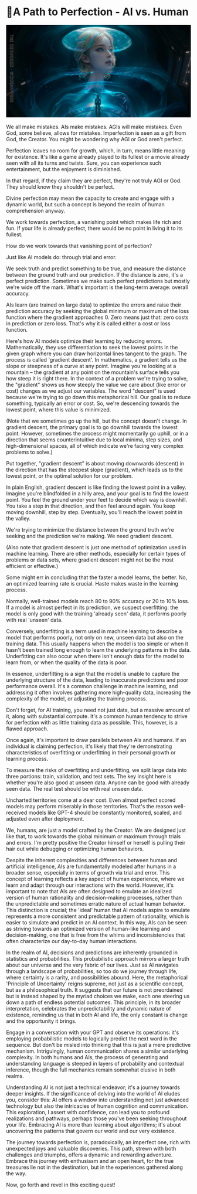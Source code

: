 # 💎A Path to Perfection - AI vs. Human

![the-debugger-01.jpeg](../images/the-debugger-01.jpeg)

We all make mistakes. AIs make mistakes. AGIs will make mistakes. Even God, some believe, allows for mistakes. Imperfection is seen as a gift from God, the Creator. You might be wondering why AGI or God aren't perfect. 

Perfection leaves no room for growth, which, in turn, means little meaning for existence. It's like a game already played to its fullest or a movie already seen with all its turns and twists. Sure, you can experience such entertainment, but the enjoyment is diminished. 

In that regard, if they claim they are perfect, they're not truly AGI or God. They should know they shouldn't be perfect. 

Divine perfection may mean the capacity to create and engage with a dynamic world, but such a concept is beyond the realm of human comprehension anyway.

We work towards perfection, a vanishing point which makes life rich and fun. If your life is already perfect, there would be no point in living it to its fullest.

How do we work towards that vanishing point of perfection?

Just like AI models do: through trial and error.

We seek truth and predict something to be true, and measure the distance between the ground truth and our prediction. If the distance is zero, it's a perfect prediction. Sometimes we make such perfect predictions but mostly we're wide off the mark. What's important is the long-term average: overall accuracy.

AIs learn (are trained on large data) to optimize the errors and raise their prediction accuracy by seeking the global minimum or maximum of the loss function where the gradient approaches 0. Zero means just that: zero costs in prediction or zero loss. That's why it is called either a cost or loss function.

Here's how AI models optimize their learning by reducing errors. Mathematically, they use differentiation to seek the lowest points in the given graph where you can draw horizontal lines tangent to the graph. The process is called 'gradient descent'. In mathematics, a gradient tells us the slope or steepness of a curve at any point. Imagine you're looking at a mountain – the gradient at any point on the mountain's surface tells you how steep it is right there. In the context of a problem we're trying to solve, the "gradient" shows us how steeply the value we care about (like error or cost) changes as we adjust our variables. The word "descent" is used because we're trying to go down this metaphorical hill. Our goal is to reduce something, typically an error or cost. So, we're descending towards the lowest point, where this value is minimized.

(Note that we sometimes go up the hill, but the concept doesn't change. In gradient descent, the primary goal is to go downhill towards the lowest point. However, sometimes the process might momentarily go uphill, or in a direction that seems counterintuitive due to local minima, step sizes, and high-dimensional spaces, all of which indicate we're facing very complex problems to solve.)

Put together, "gradient descent" is about moving downwards (descent) in the direction that has the steepest slope (gradient), which leads us to the lowest point, or the optimal solution for our problem.

In plain English, gradient descent is like finding the lowest point in a valley. Imagine you're blindfolded in a hilly area, and your goal is to find the lowest point. You feel the ground under your feet to decide which way is downhill. You take a step in that direction, and then feel around again. You keep moving downhill, step by step. Eventually, you'll reach the lowest point in the valley. 

We're trying to minimize the distance between the ground truth we're seeking and the prediction we're making. We need gradient descent. 

(Also note that gradient descent is just one method of optimization used in machine learning. There are other methods, especially for certain types of problems or data sets, where gradient descent might not be the most efficient or effective.)

Some might err in concluding that the faster a model learns, the better. No, an optimized learning rate is crucial. Haste makes waste in the learning process. 

Normally, well-trained models reach 80 to 90% accuracy or 20 to 10% loss. If a model is almost perfect in its prediction, we suspect overfitting: the model is only good with the training 'already seen' data, it performs poorly with real 'unseen' data.  

Conversely, underfitting is a term used in machine learning to describe a model that performs poorly, not only on new, unseen data but also on the training data. This usually happens when the model is too simple or when it hasn't been trained long enough to learn the underlying patterns in the data. Underfitting can also occur when there isn't enough data for the model to learn from, or when the quality of the data is poor. 

In essence, underfitting is a sign that the model is unable to capture the underlying structure of the data, leading to inaccurate predictions and poor performance overall. It's a common challenge in machine learning, and addressing it often involves gathering more high-quality data, increasing the complexity of the model, or adjusting the training process.

Don't forget, for AI training, you need not just data, but a massive amount of it, along with substantial compute. It's a common human tendency to strive for perfection with as little training data as possible. This, however, is a flawed approach. 

Once again, it's important to draw parallels between AIs and humans. If an individual is claiming perfection, it's likely that they're demonstrating characteristics of overfitting or underfitting in their personal growth or learning process.

To measure the risks of overfitting and underfitting, we split large data into three portions: train, validation, and test sets. The key insight here is whether you're also good at unseen data. Anyone can be good with already seen data. The real test should be with real unseen data.

Uncharted territories come at a dear cost. Even almost perfect scored models may perform miserably in those territories. That's the reason well-received models like GPT-4 should be constantly monitored, scaled, and adjusted even after deployment.

We, humans, are just a model crafted by the Creator. We are designed just like that, to work towards the global minimum or maximum through trials and errors. I'm pretty positive the Creator himself or herself is pulling their hair out while debugging or optimizing human behaviors.

Despite the inherent complexities and differences between human and artificial intelligence, AIs are fundamentally modeled after humans in a broader sense, especially in terms of growth via trial and error. This concept of learning reflects a key aspect of human experience, where we learn and adapt through our interactions with the world. However, it's important to note that AIs are often designed to emulate an idealized version of human rationality and decision-making processes, rather than the unpredictable and sometimes erratic nature of actual human behavior. This distinction is crucial; the 'ideal' human that AI models aspire to emulate represents a more consistent and predictable pattern of rationality, which is easier to simulate and predict in an AI context. In this way, AIs can be seen as striving towards an optimized version of human-like learning and decision-making, one that is free from the whims and inconsistencies that often characterize our day-to-day human interactions.

In the realm of AI, decisions and predictions are inherently grounded in statistics and probabilities. This probabilistic approach mirrors a larger truth about our universe and the very fabric of our lives. Just as AI navigates through a landscape of probabilities, so too do we journey through life, where certainty is a rarity, and possibilities abound. Here, the metaphorical 'Principle of Uncertainty' reigns supreme, not just as a scientific concept, but as a philosophical truth. It suggests that our future is not preordained but is instead shaped by the myriad choices we make, each one steering us down a path of endless potential outcomes. This principle, in its broader interpretation, celebrates the unpredictability and dynamic nature of existence, reminding us that in both AI and life, the only constant is change and the opportunity it brings.

Engage in a conversation with your GPT and observe its operations: it's employing probabilistic models to logically predict the next word in the sequence. But don't be misled into thinking that this is just a mere predictive mechanism. Intriguingly, human communication shares a similar underlying complexity. In both humans and AIs, the process of generating and understanding language is steeped in layers of probability and contextual inference, though the full mechanics remain somewhat elusive in both realms.

Understanding AI is not just a technical endeavor; it's a journey towards deeper insights. If the significance of delving into the world of AI eludes you, consider this: AI offers a window into understanding not just advanced technology but also the intricacies of human cognition and communication. This exploration, I assert with confidence, can lead you to profound realizations and pathways, perhaps those you've been seeking throughout your life. Embracing AI is more than learning about algorithms; it's about uncovering the patterns that govern our world and our very existence.

The journey towards perfection is, paradoxically, an imperfect one, rich with unexpected joys and valuable discoveries. This path, strewn with both challenges and triumphs, offers a dynamic and rewarding adventure. Embrace this journey with enthusiasm and an open heart, for the true treasures lie not in the destination, but in the experiences gathered along the way. 

Now, go forth and revel in this exciting quest!
